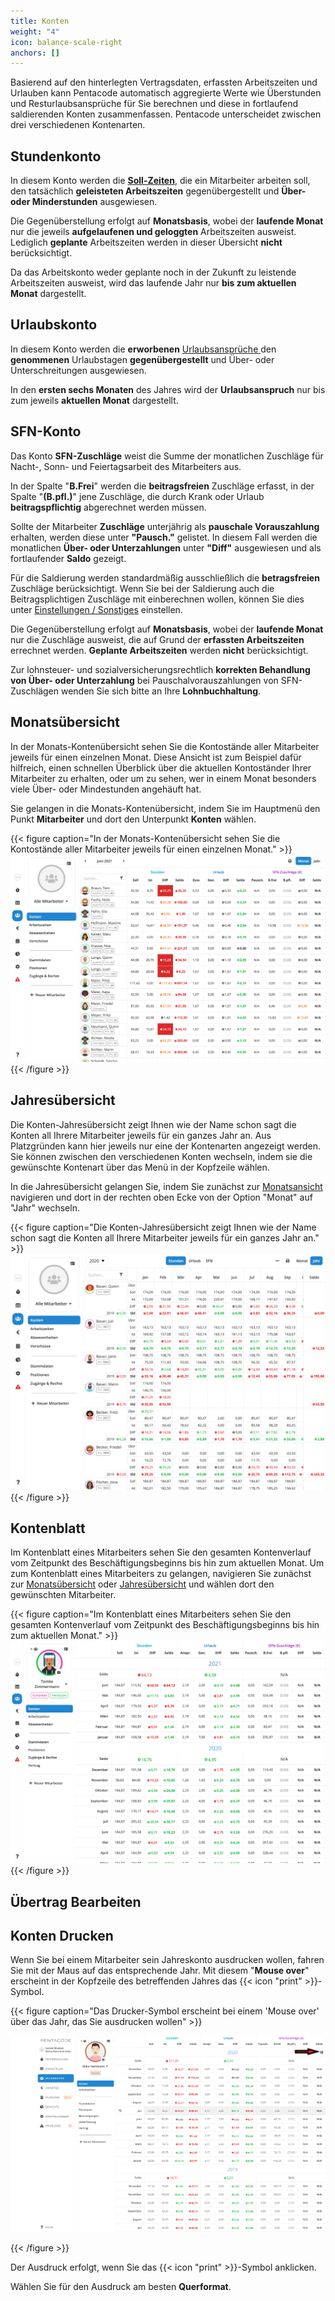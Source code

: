 ```yaml
---
title: Konten
weight: "4"
icon: balance-scale-right
anchors: []
---
```


Basierend auf den hinterlegten Vertragsdaten, erfassten Arbeitszeiten und Urlauben kann Pentacode automatisch aggregierte Werte wie Überstunden und Resturlaubsansprüche für Sie berechnen und diese in fortlaufend saldierenden Konten zusammenfassen. Pentacode unterscheidet zwischen drei verschiedenen Kontenarten.

## Stundenkonto

In diesem Konto werden die [**Soll-Zeiten**](/hilfe/handbuch/mitarbeiter/vertrag/#arbeitszeit), die ein Mitarbeiter
arbeiten soll, den tatsächlich **geleisteten Arbeitszeiten** gegenübergestellt und **Über- oder Minderstunden**
ausgewiesen.

Die Gegenüberstellung erfolgt auf **Monatsbasis**, wobei der **laufende Monat** nur die jeweils **aufgelaufenen und
geloggten** Arbeitszeiten ausweist. Lediglich **geplante** Arbeitszeiten werden in dieser Übersicht **nicht**
berücksichtigt.

Da das Arbeitskonto weder geplante noch in der Zukunft zu leistende Arbeitszeiten ausweist, wird das laufende Jahr nur
**bis zum aktuellen Monat** dargestellt.

## Urlaubskonto

In diesem Konto werden die **erworbenen** [Urlaubsansprüche ](/hilfe/handbuch/mitarbeiter/vertrag/#urlaub-und-fehltage)
den **genommenen** Urlaubstagen **gegenübergestellt** und Über- oder Unterschreitungen ausgewiesen.

In den **ersten sechs Monaten** des Jahres wird der **Urlaubsanspruch** nur bis zum jeweils **aktuellen Monat** dargestellt.

## SFN-Konto

Das Konto **SFN-Zuschläge** weist die Summe der monatlichen Zuschläge für Nacht-, Sonn- und Feiertagsarbeit des Mitarbeiters aus.

In der Spalte "**B.Frei**" werden die **beitragsfreien** Zuschläge erfasst, in der Spalte "**(B.pfl.)**" jene Zuschläge, die durch Krank oder Urlaub **beitragspflichtig** abgerechnet werden müssen.

Sollte der Mitarbeiter **Zuschläge** unterjährig als **pauschale Vorauszahlung** erhalten, werden diese unter
**"Pausch."** gelistet. In diesem Fall werden die monatlichen **Über- oder Unterzahlungen** unter **"Diff"** ausgewiesen
und als fortlaufender **Saldo** gezeigt.

Für die Saldierung werden standardmäßig ausschließlich die **betragsfreien** Zuschläge berücksichtigt. Wenn Sie bei der
Saldierung auch die Beitragsplichtigen Zuschläge mit einberechnen wollen, können Sie dies unter [Einstellungen /
Sonstiges](/hilfe/handbuch/einstellungen/sonstiges#saldierung-sfn-konten) einstellen.

Die Gegenüberstellung erfolgt auf **Monatsbasis**, wobei der **laufende Monat** nur die Zuschläge ausweist, die auf
Grund der **erfassten Arbeitszeiten** errechnet werden. **Geplante Arbeitszeiten** werden **nicht** berücksichtigt.

Zur lohnsteuer- und sozialversicherungsrechtlich **korrekten Behandlung von Über- oder Unterzahlung** bei
Pauschalvorauszahlungen von SFN-Zuschlägen wenden Sie sich bitte an Ihre **Lohnbuchhaltung**.

## Monatsübersicht

In der Monats-Kontenübersicht sehen Sie die Kontostände aller Mitarbeiter jeweils für einen einzelnen Monat. Diese
Ansicht ist zum Beispiel dafür hilfreich, einen schnellen Überblick über die aktuellen Kontoständer Ihrer Mitarbeiter zu
erhalten, oder um zu sehen, wer in einem Monat besonders viele Über- oder Mindestunden angehäuft hat.

Sie gelangen in die Monats-Kontenübersicht, indem Sie im Hauptmenü den Punkt **Mitarbeiter** und dort den Unterpunkt **Konten** wählen.

{{< figure caption="In der Monats-Kontenübersicht sehen Sie die Kontostände aller Mitarbeiter jeweils für einen einzelnen Monat." >}}
<img src="kontenuebersicht-monat.png" />
{{< /figure >}}

## Jahresübersicht

Die Konten-Jahresübersicht zeigt Ihnen wie der Name schon sagt die Konten all Ihrere Mitarbeiter jeweils für ein ganzes
Jahr an. Aus Platzgründen kann hier jeweils nur eine der Kontenarten angezeigt werden. Sie können zwischen den
verschiedenen Konten wechseln, indem sie die gewünschte Kontenart über das Menü in der Kopfzeile wählen.

In die Jahresübersicht gelangen Sie, indem Sie zunächst zur [Monatsansicht](#monatsübersicht) navigieren und dort in der rechten oben Ecke von der Option "Monat" auf "Jahr" wechseln.

{{< figure caption="Die Konten-Jahresübersicht zeigt Ihnen wie der Name schon sagt die Konten all Ihrere Mitarbeiter jeweils für ein ganzes Jahr an." >}}
<img src="kontenuebersicht-jahr.png" />
{{< /figure >}}

## Kontenblatt

Im Kontenblatt eines Mitarbeiters sehen Sie den gesamten Kontenverlauf vom Zeitpunkt des Beschäftigungsbeginns bis hin zum aktuellen Monat. Um zum Kontenblatt eines Mitarbeiters zu gelangen, navigieren Sie zunächst zur [Monatsübersicht](#monatsübersicht) oder [Jahresübersicht](#jahresübersicht) und wählen dort den gewünschten Mitarbeiter.

{{< figure caption="Im Kontenblatt eines Mitarbeiters sehen Sie den gesamten Kontenverlauf vom Zeitpunkt des Beschäftigungsbeginns bis hin zum aktuellen Monat." >}}
<img src="kontenblatt.png" />
{{< /figure >}}

## Übertrag Bearbeiten

## Konten Drucken

Wenn Sie bei einem Mitarbeiter sein Jahreskonto ausdrucken wollen, fahren Sie mit der Maus auf das entsprechende Jahr. Mit diesem "**Mouse over**" erscheint in der Kopfzeile des betreffenden Jahres das {{< icon "print" >}}-Symbol.

{{< figure caption="Das Drucker-Symbol erscheint bei einem 'Mouse over' über das Jahr, das Sie ausdrucken wollen" >}}

![](/uploads/jaz-drucken.png)

{{< /figure >}}

Der Ausdruck erfolgt, wenn Sie das {{< icon "print" >}}-Symbol anklicken.

Wählen Sie für den Ausdruck am besten **Querformat**.
